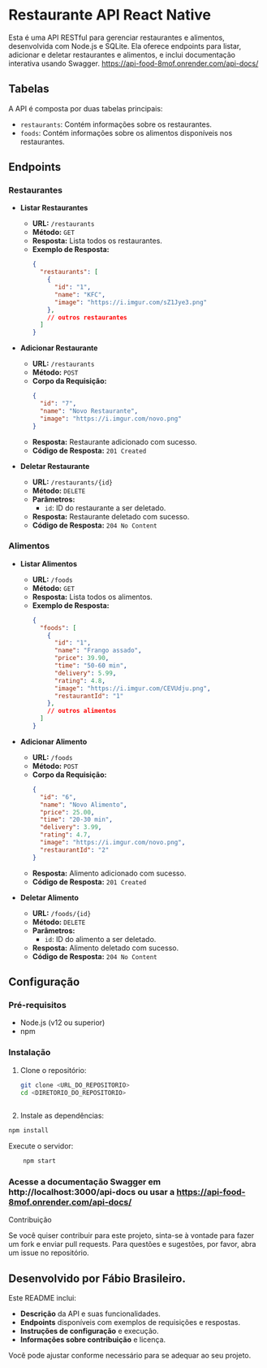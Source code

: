 # Restaurante API React Native

Esta é uma API RESTful para gerenciar restaurantes e alimentos, desenvolvida com Node.js e SQLite. Ela oferece endpoints para listar, adicionar e deletar restaurantes e alimentos, e inclui documentação interativa usando Swagger.
https://api-food-8mof.onrender.com/api-docs/
## Tabelas

A API é composta por duas tabelas principais:
- `restaurants`: Contém informações sobre os restaurantes.
- `foods`: Contém informações sobre os alimentos disponíveis nos restaurantes.

## Endpoints

### Restaurantes

- **Listar Restaurantes**
  - **URL:** `/restaurants`
  - **Método:** `GET`
  - **Resposta:** Lista todos os restaurantes.
  - **Exemplo de Resposta:**
    ```json
    {
      "restaurants": [
        {
          "id": "1",
          "name": "KFC",
          "image": "https://i.imgur.com/sZ1Jye3.png"
        },
        // outros restaurantes
      ]
    }
    ```

- **Adicionar Restaurante**
  - **URL:** `/restaurants`
  - **Método:** `POST`
  - **Corpo da Requisição:**
    ```json
    {
      "id": "7",
      "name": "Novo Restaurante",
      "image": "https://i.imgur.com/novo.png"
    }
    ```
  - **Resposta:** Restaurante adicionado com sucesso.
  - **Código de Resposta:** `201 Created`

- **Deletar Restaurante**
  - **URL:** `/restaurants/{id}`
  - **Método:** `DELETE`
  - **Parâmetros:**
    - `id`: ID do restaurante a ser deletado.
  - **Resposta:** Restaurante deletado com sucesso.
  - **Código de Resposta:** `204 No Content`

### Alimentos

- **Listar Alimentos**
  - **URL:** `/foods`
  - **Método:** `GET`
  - **Resposta:** Lista todos os alimentos.
  - **Exemplo de Resposta:**
    ```json
    {
      "foods": [
        {
          "id": "1",
          "name": "Frango assado",
          "price": 39.90,
          "time": "50-60 min",
          "delivery": 5.99,
          "rating": 4.8,
          "image": "https://i.imgur.com/CEVUdju.png",
          "restaurantId": "1"
        },
        // outros alimentos
      ]
    }
    ```

- **Adicionar Alimento**
  - **URL:** `/foods`
  - **Método:** `POST`
  - **Corpo da Requisição:**
    ```json
    {
      "id": "6",
      "name": "Novo Alimento",
      "price": 25.00,
      "time": "20-30 min",
      "delivery": 3.99,
      "rating": 4.7,
      "image": "https://i.imgur.com/novo.png",
      "restaurantId": "2"
    }
    ```
  - **Resposta:** Alimento adicionado com sucesso.
  - **Código de Resposta:** `201 Created`

- **Deletar Alimento**
  - **URL:** `/foods/{id}`
  - **Método:** `DELETE`
  - **Parâmetros:**
    - `id`: ID do alimento a ser deletado.
  - **Resposta:** Alimento deletado com sucesso.
  - **Código de Resposta:** `204 No Content`

## Configuração

### Pré-requisitos

- Node.js (v12 ou superior)
- npm

### Instalação

1. Clone o repositório:
   ``` bash
   git clone <URL_DO_REPOSITORIO>
   cd <DIRETORIO_DO_REPOSITORIO>
  

2. Instale as dependências:

``` bash
npm install
```

Execute o servidor:
``` bash
    npm start
```

### Acesse a documentação Swagger em http://localhost:3000/api-docs ou usar a https://api-food-8mof.onrender.com/api-docs/

Contribuição

Se você quiser contribuir para este projeto, sinta-se à vontade para fazer um fork e enviar pull requests. Para questões e sugestões, por favor, abra um issue no repositório.

## Desenvolvido por Fábio Brasileiro.


Este README inclui:
- **Descrição** da API e suas funcionalidades.
- **Endpoints** disponíveis com exemplos de requisições e respostas.
- **Instruções de configuração** e execução.
- **Informações sobre contribuição** e licença.

Você pode ajustar conforme necessário para se adequar ao seu projeto.
